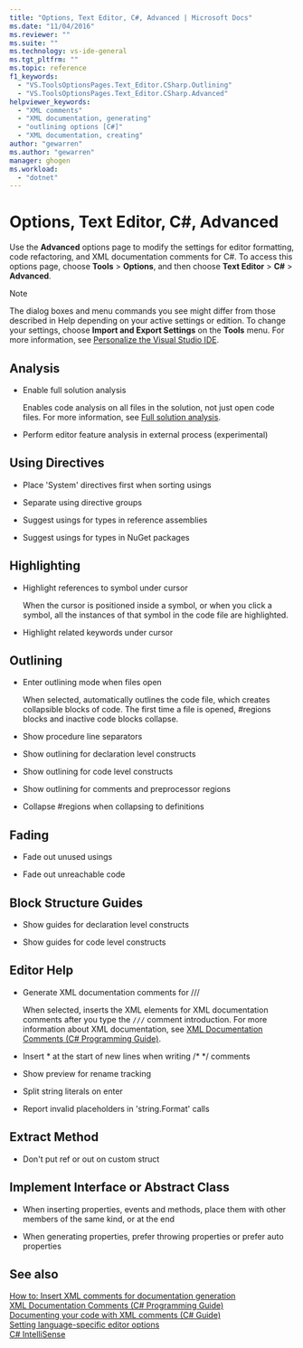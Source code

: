 ```yaml
---
title: "Options, Text Editor, C#, Advanced | Microsoft Docs"
ms.date: "11/04/2016"
ms.reviewer: ""
ms.suite: ""
ms.technology: vs-ide-general
ms.tgt_pltfrm: ""
ms.topic: reference
f1_keywords: 
  - "VS.ToolsOptionsPages.Text_Editor.CSharp.Outlining"
  - "VS.ToolsOptionsPages.Text_Editor.CSharp.Advanced"
helpviewer_keywords: 
  - "XML comments"
  - "XML documentation, generating"
  - "outlining options [C#]"
  - "XML documentation, creating"
author: "gewarren"
ms.author: "gewarren"
manager: ghogen
ms.workload: 
  - "dotnet"
---
```

# Options, Text Editor, C#, Advanced

Use the **Advanced** options page to modify the settings for editor formatting, code refactoring, and XML documentation comments for C#. To access this options page, choose **Tools** > **Options**, and then choose **Text Editor** > **C#** > **Advanced**.

> [!NOTE]
> The dialog boxes and menu commands you see might differ from those described in Help depending on your active settings or edition. To change your settings, choose **Import and Export Settings** on the **Tools** menu. For more information, see [Personalize the Visual Studio IDE](../../ide/personalizing-the-visual-studio-ide.md).

## Analysis

- Enable full solution analysis

   Enables code analysis on all files in the solution, not just open code files. For more information, see [Full solution analysis](../../code-quality/how-to-enable-and-disable-full-solution-analysis-for-managed-code.md).

- Perform editor feature analysis in external process (experimental)

## Using Directives

- Place 'System' directives first when sorting usings

- Separate using directive groups

- Suggest usings for types in reference assemblies

- Suggest usings for types in NuGet packages

## Highlighting

- Highlight references to symbol under cursor

   When the cursor is positioned inside a symbol, or when you click a symbol, all the instances of that symbol in the code file are highlighted.

- Highlight related keywords under cursor

## Outlining

- Enter outlining mode when files open

   When selected, automatically outlines the code file, which creates collapsible blocks of code. The first time a file is opened, #regions blocks and inactive code blocks collapse.

- Show procedure line separators

- Show outlining for declaration level constructs

- Show outlining for code level constructs

- Show outlining for comments and preprocessor regions

- Collapse #regions when collapsing to definitions

## Fading

- Fade out unused usings

- Fade out unreachable code

## Block Structure Guides

- Show guides for declaration level constructs

- Show guides for code level constructs

## Editor Help

- Generate XML documentation comments for ///

   When selected, inserts the XML elements for XML documentation comments after you type the `///` comment introduction. For more information about XML documentation, see [XML Documentation Comments (C# Programming Guide)](/dotnet/csharp/programming-guide/xmldoc/xml-documentation-comments).

- Insert \* at the start of new lines when writing /\* \*/ comments

- Show preview for rename tracking

- Split string literals on enter

- Report invalid placeholders in 'string.Format' calls

## Extract Method

- Don't put ref or out on custom struct

## Implement Interface or Abstract Class

- When inserting properties, events and methods, place them with other members of the same kind, or at the end

- When generating properties, prefer throwing properties or prefer auto properties

## See also

[How to: Insert XML comments for documentation generation](../../ide/reference/generate-xml-documentation-comments.md)  
[XML Documentation Comments (C# Programming Guide)](/dotnet/csharp/programming-guide/xmldoc/xml-documentation-comments)  
[Documenting your code with XML comments (C# Guide)](/dotnet/csharp/codedoc)  
[Setting language-specific editor options](../../ide/reference/setting-language-specific-editor-options.md)  
[C# IntelliSense](../../ide/visual-csharp-intellisense.md)